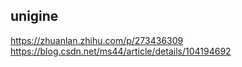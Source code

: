## unigine
https://zhuanlan.zhihu.com/p/273436309
https://blog.csdn.net/ms44/article/details/104194692